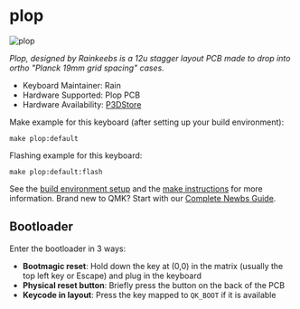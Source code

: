 # plop

![plop](https://imgur.com/5zZRGun)

*Plop, designed by Rainkeebs is a 12u stagger layout PCB made to drop into ortho "Planck 19mm grid spacing" cases.*

* Keyboard Maintainer: Rain
* Hardware Supported: Plop PCB
* Hardware Availability: [P3DStore](https://p3dstore.com/products/plop-pcb-only)

Make example for this keyboard (after setting up your build environment):

    make plop:default

Flashing example for this keyboard:

    make plop:default:flash

See the [build environment setup](https://docs.qmk.fm/#/getting_started_build_tools) and the [make instructions](https://docs.qmk.fm/#/getting_started_make_guide) for more information. Brand new to QMK? Start with our [Complete Newbs Guide](https://docs.qmk.fm/#/newbs).

## Bootloader

Enter the bootloader in 3 ways:

* **Bootmagic reset**: Hold down the key at (0,0) in the matrix (usually the top left key or Escape) and plug in the keyboard
* **Physical reset button**: Briefly press the button on the back of the PCB
* **Keycode in layout**: Press the key mapped to `QK_BOOT` if it is available
